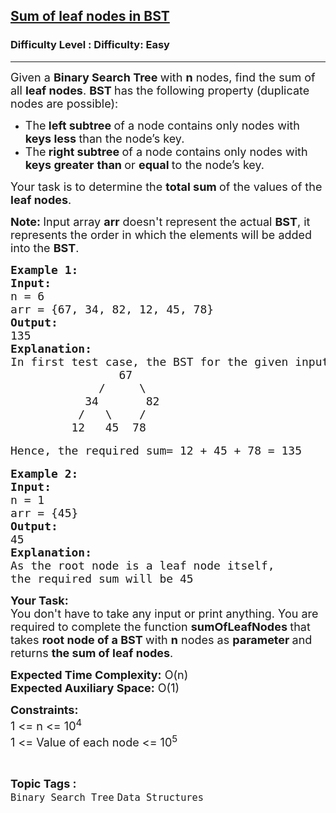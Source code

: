 <h2><a href="https://www.geeksforgeeks.org/problems/sum-of-leaf-nodes-in-bst/1?page=2&category=Binary%20Search%20Tree&sortBy=submissions">Sum of leaf nodes in BST</a></h2><h3>Difficulty Level : Difficulty: Easy</h3><hr><div class="problems_problem_content__Xm_eO"><p><span style="font-size: 18px;">Given a <strong>Binary Search Tree </strong>with <strong>n</strong> nodes, find the sum of all <strong>leaf nodes</strong>. <strong>BST </strong>has the following property&nbsp;(duplicate nodes are possible):</span></p>
<ul>
<li><span style="font-size: 18px;">The<strong> left subtree </strong>of a node contains only nodes with <strong>keys less </strong>than the node’s key.</span></li>
<li><span style="font-size: 18px;">The<strong> right subtree </strong>of a node contains only nodes with<strong> keys greater</strong> <strong>than </strong>or <strong>equal </strong>to the node’s key.</span></li>
</ul>
<p><span style="font-size: 18px;">Your task is to determine the <strong>total sum </strong>of the values of the <strong>leaf nodes</strong>.</span></p>
<p><strong><span style="font-size: 18px;">Note:&nbsp;</span></strong><span style="font-size: 18px;">Input array <strong>arr</strong> doesn't represent the actual <strong>BST</strong>, it represents the order in which the elements will be added into the <strong>BST</strong>.</span></p>
<pre><span style="font-size: 18px;"><strong>Example 1:</strong><br><strong>Input:</strong><br>n = 6<br>arr = {67, 34, 82, 12, 45, 78}<br></span><span style="font-size: 18px;"><strong>Output:</strong><br>135<br></span><span style="font-size: 18px;"><strong>Explanation:</strong><br>In first test case, the BST for the given input will be-</span><br><span style="font-size: 18px;"> &nbsp;&nbsp;&nbsp;&nbsp;&nbsp;&nbsp;&nbsp;&nbsp;&nbsp;&nbsp;&nbsp;&nbsp; &nbsp; 67</span><br><span style="font-size: 18px;">   &nbsp;&nbsp;&nbsp;&nbsp;&nbsp;&nbsp;&nbsp;&nbsp;&nbsp; /     \</span><br><span style="font-size: 18px;">         &nbsp;&nbsp;34&nbsp;&nbsp;&nbsp;&nbsp;&nbsp;&nbsp; 82</span><br><span style="font-size: 18px;">        &nbsp; /&nbsp;&nbsp; \&nbsp; &nbsp; /</span><br><span style="font-size: 18px;">         12&nbsp;&nbsp; 45&nbsp;&nbsp;78</span><br><br><span style="font-size: 18px;">Hence, the required sum= 12 + 45 + 78 = 135</span><br><br><span style="font-size: 18px;"><strong>Example 2:</strong><br><strong>Input:</strong><br>n = 1<br>arr = {45}</span><br><span style="font-size: 18px;"><strong>Output:</strong><br>45</span><br><span style="font-size: 18px;"><strong>Explanation:<br></strong>As the root node is a leaf node itself,&nbsp;<br>the required sum will be 45</span></pre>
<p><strong><span style="font-size: 18px;">Your Task:</span></strong><br><span style="font-size: 18px;">You don't have to take any input or print anything. You are required to complete the function <strong>sumOfLeafNodes&nbsp;</strong>that takes&nbsp;<strong>root node of a BST </strong>with <strong>n</strong> nodes as&nbsp;<strong>parameter&nbsp;</strong>and returns <strong>the sum of leaf nodes</strong>.&nbsp;</span></p>
<p><span style="font-size: 18px;"><strong>Expected Time Complexity:</strong> O(n)<br><strong>Expected Auxiliary Space:</strong> O(1)</span></p>
<p><span style="font-size: 18px;"><strong>Constraints:</strong><br>1 &lt;= n &lt;= 10<sup>4<br></sup>1 &lt;= Value of each node &lt;= 10<sup>5</sup></span></p></div><br><p><span style=font-size:18px><strong>Topic Tags : </strong><br><code>Binary Search Tree</code>&nbsp;<code>Data Structures</code>&nbsp;